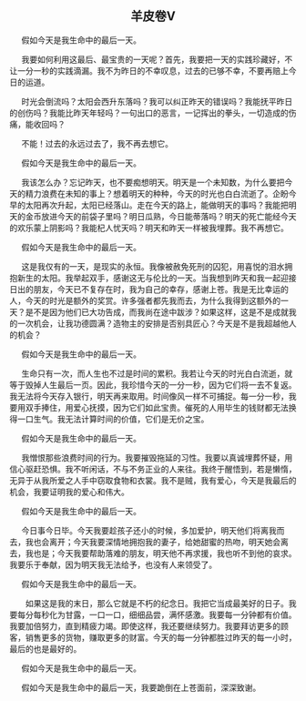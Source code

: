  ##  <center>羊皮卷V</center>
&emsp;&ensp;假如今天是我生命中的最后一天。

&emsp;&ensp;我要如何利用这最后、最宝贵的一天呢？首先，我要把一天的实践珍藏好，不让一分一秒的实践滴漏。我不为昨日的不幸叹息，过去的已够不幸，不要再赔上今日的运道。

&emsp;&ensp;时光会倒流吗？太阳会西升东落吗？我可以纠正昨天的错误吗？我能抚平昨日的创伤吗？我能比昨天年轻吗？一句出口的恶言，一记挥出的拳头，一切造成的伤痛，能收回吗？

&emsp;&ensp;不能！过去的永远过去了，我不再去想它。

&emsp;&ensp;假如今天是我生命中的最后一天。

&emsp;&ensp;我该怎么办？忘记昨天，也不要痴想明天。明天是一个未知数，为什么要把今天的精力浪费在未知的事上？想着明天的种种，今天的时光也白白流逝了。企盼今早的太阳再次升起，太阳已经落山。走在今天的路上，能做明天的事吗？我能把明天的金币放进今天的前袋子里吗？明日瓜熟，今日能蒂落吗？明天的死亡能经今天的欢乐蒙上阴影吗？我能杞人忧天吗？明天和昨天一样被我埋葬。我不再想它。

&emsp;&ensp;假如今天是我生命中的最后一天。

&emsp;&ensp;这是我仅有的一天，是现实的永恒。我像被赦免死刑的囚犯，用喜悦的泪水拥抱新生的太阳。我举起双手，感谢这无与伦比的一天。当我想到昨天和我一起迎接日出的朋友，今天已不复存在时，我为自己的幸存，感谢上苍。我是无比幸运的人，今天的时光是额外的奖赏。许多强者都先我而去，为什么我得到这额外的一天？是不是因为他们已大功告成，而我尚在途中跋涉？如果这样，这是不是成就我的一次机会，让我功德圆满？造物主的安排是否别具匠心？今天是不是我超越他人的机会？

&emsp;&ensp;假如今天是我生命中的最后一天。

&emsp;&ensp;生命只有一次，而人生也不过是时间的累积。我若让今天的时光白白流逝，就等于毁掉人生最后一页。因此，我珍惜今天的一分一秒，因为它们将一去不复返。我无法将今天存入银行，明天再来取用。时间像风一样不可捕捉。每一分一秒，我要用双手捧住，用爱心抚摸，因为它们如此宝贵。催死的人用毕生的钱财都无法换得一口生气。我无法计算时间的价值，它们是无价之宝。

&emsp;&ensp;假如今天是我生命中的最后一天。

&emsp;&ensp;我憎恨那些浪费时间的行为。我要摧毁拖延的习性。我要以真诚埋葬怀疑，用信心驱赶恐惧。我不听闲话，不与不务正业的人来往。我终于醒悟到，若是懒惰，无异于从我所爱之人手中窃取食物和衣裳。我不是贼，我有爱心，今天是我最后的机会，我要证明我的爱心和伟大。

&emsp;&ensp;假如今天是我生命中的最后一天。

&emsp;&ensp;今日事今日毕。今天我要趁孩子还小的时候，多加爱护，明天他们将离我而去，我也会离开；今天我要深情地拥抱我的妻子，给她甜蜜的热吻，明天她会离去，我也是；今天我要帮助落难的朋友，明天他不再求援，我也听不到他的哀求。我要乐于奉献，因为明天我无法给予，也没有人来领受了。

&emsp;&ensp;假如今天是我生命中的最后一天。

&emsp;&emsp;如果这是我的末日，那么它就是不朽的纪念日。我把它当成最美好的日子。我要每分每秒化为甘露，一口一口，细细品尝，满怀感激。我要每一分钟都有价值。我要加倍努力，直到精疲力竭。即使这样，我还要继续努力。我要拜访更多的顾客，销售更多的货物，赚取更多的财富。今天的每一分钟都胜过昨天的每一小时，最后的也是最好的。

&emsp;&ensp;假如今天是我生命中的最后一天。

&emsp;&ensp;假如今天是我生命中的最后一天，我要跪倒在上苍面前，深深致谢。
